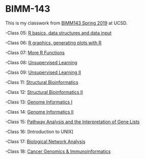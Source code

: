 # BIMM-143

This is my classwork from [BIMM143 Spring 2019](https://bioboot.github.io/bimm143_S19/) at UCSD. 

-Class 05: [R basics, data structures and data input](https://github.com/enrique-s47/bimm143/blob/master/Clas%205-%20RStudio/class05/clas05.md)

-Class 06: [R graphics, generating plots with R](https://github.com/enrique-s47/bimm143/blob/master/class06/class06.md)

-Class 07: [More R Functions](https://github.com/enrique-s47/bimm143/blob/master/class07/class07.md)

-Class 08: [Unsupervised Learning](https://github.com/enrique-s47/bimm143/blob/master/class08/class08.md) 

-Class 09: [Unsupervised Learning II](https://github.com/enrique-s47/bimm143/blob/master/class09/class09.md)

-Class 11: [Structural Bioinformatics](https://github.com/enrique-s47/bimm143/blob/master/class11/class11.md)

-Class 12: [Structural Bioinformatics II](https://github.com/enrique-s47/bimm143/blob/master/class12/class12.md)

-Class 13: [Genome Informatics I](https://github.com/enrique-s47/bimm143/blob/master/class13/class13.md)

-Class 14: [Genome Informatics II](https://raw.githubusercontent.com/enrique-s47/bimm143/master/class14/class14.md)

-Class 15: [Pathway Analysis and the Interpretation of Gene Lists](https://github.com/enrique-s47/bimm143/blob/master/class15/class15.md)

-Class 16: [Introduction to UNIX]

-Class 17: [Biological Network Analysis](https://github.com/enrique-s47/bimm143/blob/master/class17/class17.Rmd)

-Class 18: [Cancer Genomics & Immunoinformatics](https://github.com/enrique-s47/bimm143/blob/master/class18/class18.md)
